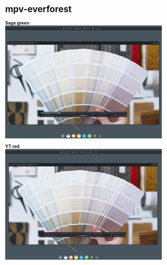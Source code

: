 <h1>mpv-everforest</h1>

**Sage green**
![alt text](https://github.com/advalix/mpv-everforest/blob/main/prev.png?raw=true)

**YT red**
![alt text](https://github.com/advalix/mpv-everforest/blob/main/prev2.png?raw=true)
